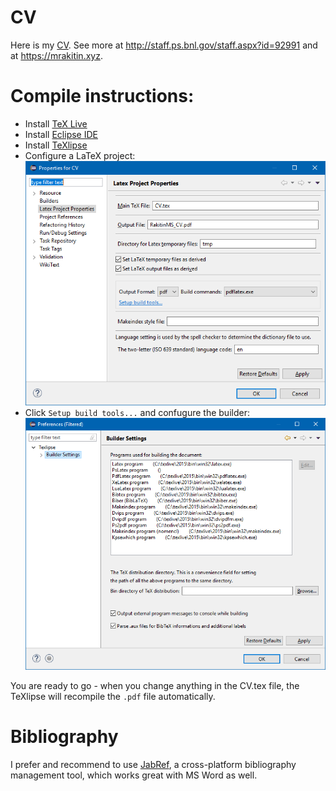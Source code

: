 # CV
Here is my [CV](RakitinMS_CV.pdf). See more at http://staff.ps.bnl.gov/staff.aspx?id=92991 and at https://mrakitin.xyz.

# Compile instructions:
- Install [TeX Live](https://www.tug.org/texlive/acquire-netinstall.html)
- Install [Eclipse IDE](https://www.eclipse.org/downloads/)
- Install [TeXlipse](http://texlipse.sourceforge.net/manual/installation.html)
- Configure a LaTeX project:
![](images/CV_texlipse_project_prop.png)
- Click `Setup build tools...` and confugure the builder:
![](images/CV_texlipse_builder_settings.png)

You are ready to go - when you change anything in the CV.tex file, the TeXlipse will recompile the `.pdf` file automatically.

# Bibliography
I prefer and recommend to use [JabRef](http://www.jabref.org/), a cross-platform bibliography management tool, which works great with MS Word as well.
